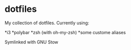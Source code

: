 # dotfiles

My collection of dotfiles. Currently using:

*i3
*polybar
*zsh (with oh-my-zsh)
*some custome aliases

Symlinked with GNU Stow
